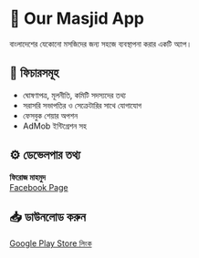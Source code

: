# 📱 Our Masjid App

বাংলাদেশের যেকোনো মসজিদের জন্য সহজে ব্যবস্থাপনা করার একটি অ্যাপ।

## 🔹 ফিচারসমূহ

- ঘোষণাপত্র, মূলনীতি, কমিটি সদস্যদের তথ্য
- সরাসরি সভাপতির ও সেক্রেটারির সাথে যোগাযোগ
- ফেসবুক শেয়ার অপশন
- AdMob ইন্টিগ্রেশন সহ

## ⚙️ ডেভেলপার তথ্য

**ফিরোজ মাহমুদ**  
[Facebook Page](https://www.facebook.com/Firoz-Mahmud-1938856869775917)

## 📥 ডাউনলোড করুন

[Google Play Store লিংক](https://play.google.com/store/apps/details?id=pnpmsjm.com.bd.ourmasjid_1)